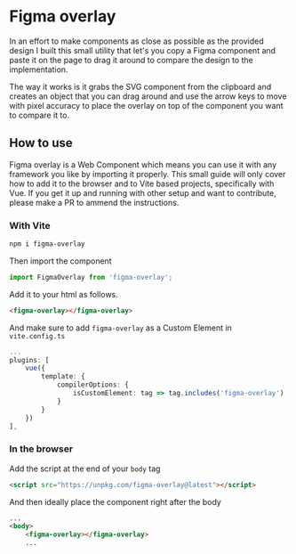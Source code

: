# Figma overlay

In an effort to make components as close as possible as the provided design I built this small utility that let's you copy a Figma component and paste it on the page to drag it around to compare the design to the implementation.

The way it works is it grabs the SVG component from the clipboard and creates an object that you can drag around and use the arrow keys to move with pixel accuracy to place the overlay on top of the component you want to compare it to.

## How to use
Figma overlay is a Web Component which means you can use it with any framework you like by importing it properly. This small guide will only cover how to add it to the browser and to Vite based projects, specifically with Vue. If you get it up and running with other setup and want to contribute, please make a PR to ammend the instructions.

### With Vite

```bash
npm i figma-overlay
```

Then import the component
```ts
import FigmaOverlay from 'figma-overlay';
```
Add it to your html as follows.
```html
<figma-overlay></figma-overlay>
```
And make sure to add `figma-overlay` as a Custom Element in `vite.config.ts`
```ts
...
plugins: [
	vue({
		template: {
			compilerOptions: {
				isCustomElement: tag => tag.includes('figma-overlay')
			}
		}
	})
],
```

### In the browser
Add the script at the end of your `body` tag
```html
<script src="https://unpkg.com/figma-overlay@latest"></script>
```
And then ideally place the component right after the body
```html
...
<body>
	<figma-overlay></figma-overlay>
	...
```

